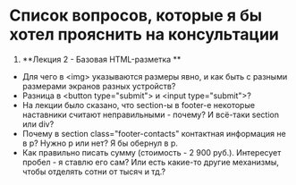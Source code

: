 # Список вопросов, которые я бы хотел прояснить на консультации

1. **Лекция 2 - Базовая HTML-разметка **
 * Для чего в &lt;img&gt; указываются размеры явно, и как быть с разными размерами экранов разных устройств?
 * Разница в &lt;button type="submit"&gt; и &lt;input type="submit"&gt;?
 * На лекции было сказано, что section-ы в footer-е некоторые наставники считают неправильными - почему? И всё-таки section или div?
 * Почему в section class="footer-contacts" контактная информация не в p? Нужно p или нет? Я бы обернул в p.
 * Как правильно писать сумму (стоимость - 2 900 руб.). Интересует пробел - я ставлю его сам? Или есть какие-то другие механизмы, чтобы отделять сотни от тысяч и тд.?
